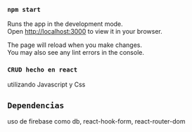 ### `npm start`

Runs the app in the development mode.\
Open [http://localhost:3000](http://localhost:3000) to view it in your browser.

The page will reload when you make changes.\
You may also see any lint errors in the console.

### `CRUD hecho en react`

utilizando Javascript y Css

## `Dependencias`

uso de firebase como db, react-hook-form, react-router-dom
